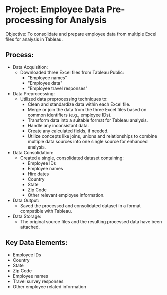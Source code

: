 # Project: Employee Data Pre-processing for Analysis
 Objective: To consolidate and prepare employee data from multiple Excel files for analysis in Tableau.
## Process:
 * Data Acquisition:
   * Downloaded three Excel files from Tableau Public:
     * "Employee names"
     * "Employee data"
     * "Employee travel responses"
 * Data Preprocessing:
   * Utilized data preprocessing techniques to:
     * Clean and standardize data within each Excel file.
     * Merge or join the data from the three Excel files based on common identifiers (e.g., employee IDs).
     * Transform data into a suitable format for Tableau analysis.
     * Handle any inconsistant data.
     * Create any calculated fields, if needed.
     * Utilize concepts like joins, unions and relationships to combine multiple data sources into one single source for enhanced analysis.
 * Data Consolidation:
   * Created a single, consolidated dataset containing:
     * Employee IDs
     * Employee names
     * Hire dates
     * Country
     * State
     * Zip Code
     * Other relevant employee information.
 * Data Output:
   * Saved the processed and consolidated dataset in a format compatible with Tableau. 
 * Data Storage:
   * The original source files and the resulting processed data have been attached.
## Key Data Elements:
* Employee IDs
* Country
* State
* Zip Code
* Employee names
* Travel survey responses
* Other employee related information
